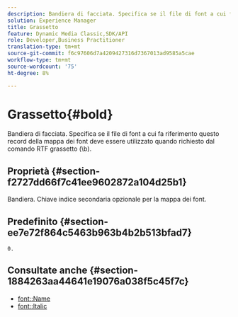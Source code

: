 ```yaml
---
description: Bandiera di facciata. Specifica se il file di font a cui fa riferimento questo record della mappa dei font deve essere utilizzato quando richiesto dal comando RTF grassetto (\b).
solution: Experience Manager
title: Grassetto
feature: Dynamic Media Classic,SDK/API
role: Developer,Business Practitioner
translation-type: tm+mt
source-git-commit: f6c97606d7a4209427316d7367013ad9585a5cae
workflow-type: tm+mt
source-wordcount: '75'
ht-degree: 8%

---
```



# Grassetto{#bold}

Bandiera di facciata. Specifica se il file di font a cui fa riferimento questo record della mappa dei font deve essere utilizzato quando richiesto dal comando RTF grassetto (\b).

## Proprietà {#section-f2727dd66f7c41ee9602872a104d25b1}

Bandiera. Chiave indice secondaria opzionale per la mappa dei font.

## Predefinito {#section-ee7e72f864c5463b963b4b2b513bfad7}

`0.`

## Consultate anche {#section-1884263aa44641e19076a038f5c45f7c}

* [font::Name](r-name-font.md#reference_C55889877DC54AABB60734DCDE86EE76)
* [font::Italic](../../../../../is-api/image-catalog/image-serving-api-ref/c-image-catalog-reference/c-font-map-reference/r-italic-font.md#reference-dc04a532b34a41af81b0b9644acfaad6)
